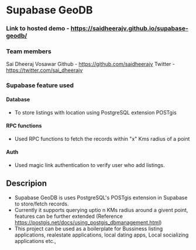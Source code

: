 # Supabase GeoDB

### Link to hosted demo - https://saidheerajv.github.io/supabase-geodb/

### Team members
  Sai Dheeraj Vosawar 
    Github - https://github.com/saidheerajv
    Twitter - https://twitter.com/sai_dheerajv

### Supabase feature used 
   #### Database 
   - To store listings with location using PostgreSQL extension POSTgis
   #### RPC functions 
   - Used RPC functions to fetch the records within "x" Kms radius of a point
   #### Auth 
   - Used magic link authentication to verify user who add listings.

## Descripion
- Supabase GeoDB is uses PostgreSQL's POSTgis extension in Supabase to store/fetch records. 
- Currently it supports querying uptio n KMs radius around a givent point, features can be further extended (Reference https://postgis.net/docs/using_postgis_dbmanagement.html)
- This project can be used as a boilerplate for Bussiness listing applications, realestate applications, local dating apps, Local socializing applications etc.,  
